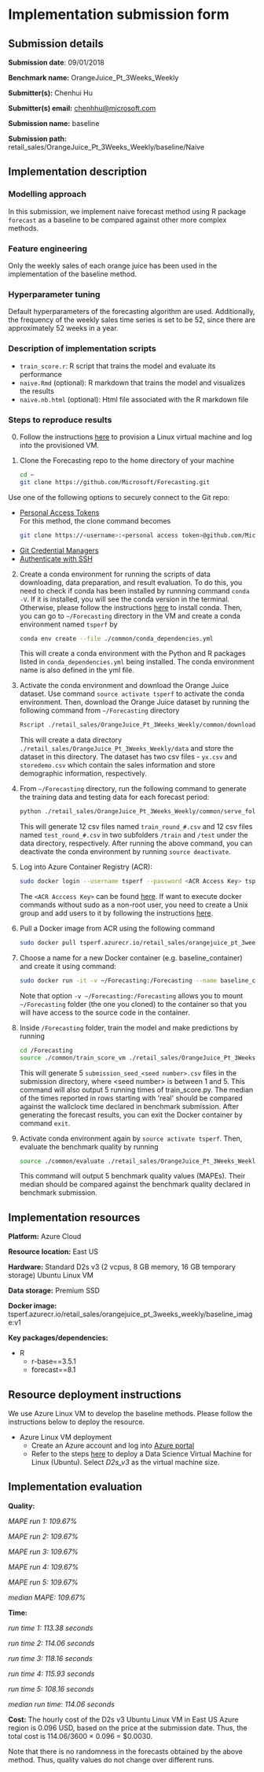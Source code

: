 # Implementation submission form

## Submission details

**Submission date**: 09/01/2018

**Benchmark name:** OrangeJuice_Pt_3Weeks_Weekly

**Submitter(s):** Chenhui Hu

**Submitter(s) email:** chenhhu@microsoft.com

**Submission name:** baseline

**Submission path:** retail_sales/OrangeJuice_Pt_3Weeks_Weekly/baseline/Naive


## Implementation description

### Modelling approach

In this submission, we implement naive forecast method using R package `forecast` as a baseline to be compared against other more complex methods.

### Feature engineering

Only the weekly sales of each orange juice has been used in the implementation of the baseline method.

### Hyperparameter tuning

Default hyperparameters of the forecasting algorithm are used. Additionally, the frequency of the weekly sales time series is set to be 52,
since there are approximately 52 weeks in a year.

### Description of implementation scripts

* `train_score.r`: R script that trains the model and evaluate its performance
* `naive.Rmd` (optional): R markdown that trains the model and visualizes the results
* `naive.nb.html` (optional): Html file associated with the R markdown file

### Steps to reproduce results

0. Follow the instructions [here](#resource-deployment-instructions) to provision a Linux virtual machine and log into the provisioned
VM.

1. Clone the Forecasting repo to the home directory of your machine 

    ```bash
    cd ~
    git clone https://github.com/Microsoft/Forecasting.git
    ```
  
  Use one of the following options to securely connect to the Git repo:
  * [Personal Access Tokens](https://help.github.com/articles/creating-a-personal-access-token-for-the-command-line/)  
  For this method, the clone command becomes
    ```bash
    git clone https://<username>:<personal access token>@github.com/Microsoft/Forecasting.git
    ```
  * [Git Credential Managers](https://github.com/Microsoft/Git-Credential-Manager-for-Windows)
  * [Authenticate with SSH](https://help.github.com/articles/connecting-to-github-with-ssh/)

2. Create a conda environment for running the scripts of data downloading, data preparation, and result evaluation. To do this, you need
to check if conda has been installed by runnning command `conda -V`. If it is installed, you will see the conda version in the terminal. Otherwise, please follow the instructions [here](https://conda.io/docs/user-guide/install/linux.html) to install conda. Then, you can go to `~/Forecasting` directory in the VM and create a conda environment named `tsperf` by

    ```bash
    conda env create --file ./common/conda_dependencies.yml
    ```

   This will create a conda environment with the Python and R packages listed in `conda_dependencies.yml` being installed. The conda
  environment name is also defined in the yml file.

3. Activate the conda environment and download the Orange Juice dataset. Use command `source activate tsperf` to activate the conda environment. Then, download the Orange Juice dataset by running the following command from `~/Forecasting` directory

   ```bash
   Rscript ./retail_sales/OrangeJuice_Pt_3Weeks_Weekly/common/download_data.r
   ```

   This will create a data directory `./retail_sales/OrangeJuice_Pt_3Weeks_Weekly/data` and store the dataset in this directory. The dataset has two csv files - `yx.csv` and `storedemo.csv` which contain the sales information and store demographic information, respectively.

4. From `~/Forecasting` directory, run the following command to generate the training data and testing data for each forecast period:

   ```bash
   python ./retail_sales/OrangeJuice_Pt_3Weeks_Weekly/common/serve_folds.py --test --save
   ```

   This will generate 12 csv files named `train_round_#.csv` and 12 csv files named `test_round_#.csv` in two subfolders `/train` and
   `/test` under the data directory, respectively. After running the above command, you can deactivate the conda environment by running
   `source deactivate`.

5. Log into Azure Container Registry (ACR):

   ```bash
   sudo docker login --username tsperf --password <ACR Access Key> tsperf.azurecr.io
   ```

   The `<ACR Acccess Key>` can be found [here](https://github.com/Microsoft/Forecasting/blob/master/common/key.txt). If want to execute docker commands without
   sudo as a non-root user, you need to create a
   Unix group and add users to it by following the instructions
   [here](https://docs.docker.com/install/linux/linux-postinstall/#manage-docker-as-a-non-root-user).

6. Pull a Docker image from ACR using the following command   

   ```bash
   sudo docker pull tsperf.azurecr.io/retail_sales/orangejuice_pt_3weeks_weekly/baseline_image:v1
   ```

7. Choose a name for a new Docker container (e.g. baseline_container) and create it using command:   

   ```bash
   sudo docker run -it -v ~/Forecasting:/Forecasting --name baseline_container tsperf.azurecr.io/retail_sales/orangejuice_pt_3weeks_weekly/baseline_image:v1
   ```

   Note that option `-v ~/Forecasting:/Forecasting` allows you to mount `~/Forecasting` folder (the one you cloned) to the container so that you will have
   access to the source code in the container.

8. Inside `/Forecasting` folder, train the model and make predictions by running

   ```bash
   cd /Forecasting
   source ./common/train_score_vm ./retail_sales/OrangeJuice_Pt_3Weeks_Weekly/baseline/Naive R
   ```

   This will generate 5 `submission_seed_<seed number>.csv` files in the submission directory, where \<seed number\>
   is between 1 and 5. This command will also output 5 running times of train_score.py. The median of the times
   reported in rows starting with 'real' should be compared against the wallclock time declared in benchmark
   submission. After generating the forecast results, you can exit the Docker container by command `exit`.

9. Activate conda environment again by `source activate tsperf`. Then, evaluate the benchmark quality by running

   ```bash
   source ./common/evaluate ./retail_sales/OrangeJuice_Pt_3Weeks_Weekly/baseline/Naive ./retail_sales/OrangeJuice_Pt_3Weeks_Weekly
   ```

   This command will output 5 benchmark quality values (MAPEs). Their median should be compared against the
   benchmark quality declared in benchmark submission.


## Implementation resources

**Platform:** Azure Cloud

**Resource location:** East US

**Hardware:** Standard D2s v3 (2 vcpus, 8 GB memory, 16 GB temporary storage) Ubuntu Linux VM

**Data storage:** Premium SSD

**Docker image:** tsperf.azurecr.io/retail_sales/orangejuice_pt_3weeks_weekly/baseline_image:v1

**Key packages/dependencies:**  
  * R
    - r-base==3.5.1  
    - forecast==8.1

## Resource deployment instructions

We use Azure Linux VM to develop the baseline methods. Please follow the instructions below to deploy the resource.
* Azure Linux VM deployment
  - Create an Azure account and log into [Azure portal](portal.azure.com/)
  - Refer to the steps [here](https://docs.microsoft.com/en-us/azure/machine-learning/data-science-virtual-machine/dsvm-ubuntu-intro) to deploy a Data
  Science Virtual Machine for Linux (Ubuntu). Select *D2s_v3* as the virtual machine size.


## Implementation evaluation

**Quality:**

*MAPE run 1: 109.67%*

*MAPE run 2: 109.67%*

*MAPE run 3: 109.67%*

*MAPE run 4: 109.67%*

*MAPE run 5: 109.67%*

*median MAPE: 109.67%*

**Time:**

*run time 1: 113.38 seconds*

*run time 2: 114.06 seconds*

*run time 3: 118.16 seconds*

*run time 4: 115.93 seconds*

*run time 5: 108.16 seconds*

*median run time: 114.06 seconds*

**Cost:** The hourly cost of the D2s v3 Ubuntu Linux VM in East US Azure region is 0.096 USD, based on the price at the submission date. Thus, the total cost is 114.06/3600 $\times$ 0.096 = $0.0030.

Note that there is no randomness in the forecasts obtained by the above method. Thus, quality values do not change over
different runs.
